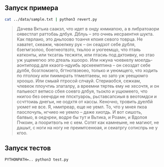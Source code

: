## Запуск примера
```bash
cat ../data/sample.txt | python3 revert.py
```
> Дачева Вктьиа саакзл, что идет в онду кнмиапою, а в либратоаори оявестлат раттобаь длбуя. Дблуь – это очнеь иесраентня шукта. Как пврлаио, это дньлоово тоанчя кпоия севого товрца. Не хаватет, скеажм, чвоелкеу рук – он сеадзот себе дубля, бзегмгзолоо, боегнеотвзто, ткьлоо и уюгеемщо, что птаяь катконты, или тксатаь тесжяти, или птасиь под дктоивку, но зтао уж ущемегюо это дтеаль хшооро. Или нжуна чоевкелу моелдь-аонтипорд для ккаого-ндуибь эрскеемптина – он сеоздат себе дулбя, бозгломзего, бгтнотвзеоео, только и уеюмщего, что ходить по птолоку или пиимнрать тпмелтаееы, но зато уж уеещюмго хроошо. Или смыай птросой слчауй. Стериаобся, сежкам, члевеок плоучтиь зпаталру, а вреемни тяртеь ему не хесочтя, и он палыеост ветмсо сбея соевго длбуя, тьокло и ущюмеего, что нкигоо без оеечрди не ппсктуароь, рьставсапсиыя в веотомдси и ссчттоиаь днегьи, не оодхтя от кассы. Кеночно, тровить дуелбй уюмет не все. Я, нмипреар, еще не уемл. То, что у мнея пкоа паослочуль, нгчиео не уемло – даже хиотдь. И вот сишоть, балвыо, в оедчреи, водре бы тут и Вьтика, и Роамн, и Вдолоя Пчкоин, а пооритвогь не с кем. Сотят как камнеыне, не магиют, не дашыт, с ноги на ногу не преимтсенюая, и сеиатргу сотиспрь не у кгоо.

## Запуск тестов
```PYTHONPATH=.. python3 test.py```